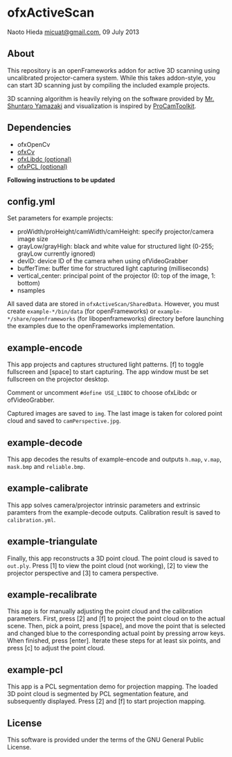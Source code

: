 ofxActiveScan
========

Naoto Hieda <micuat@gmail.com>, 09 July 2013


About
--------

This repository is an openFrameworks addon for active 3D scanning using
uncalibrated projector-camera system. While this takes addon-style,
you can start 3D scanning just by compiling the included example projects.

3D scanning algorithm is heavily relying on the software provided by
[Mr. Shuntaro Yamazaki][1] and visualization is inspired by [ProCamToolkit][2].


Dependencies
--------

* ofxOpenCv
* [ofxCv](https://github.com/kylemcdonald/ofxCv)
* [ofxLibdc (optional)](https://github.com/kylemcdonald/ofxLibdc)
* [ofxPCL (optional)](https://github.com/satoruhiga/ofxPCL)

**Following instructions to be updated**


config.yml
--------

Set parameters for example projects:

* proWidth/proHeight/camWidth/camHeight: specify projector/camera image size
* grayLow/grayHigh: black and white value for structured light (0-255; grayLow currently ignored)
* devID: device ID of the camera when using ofVideoGrabber
* bufferTime: buffer time for structured light capturing (milliseconds)
* vertical_center: principal point of the projector (0: top of the image, 1: bottom)
* nsamples

All saved data are stored in `ofxActiveScan/SharedData`.
However, you must create `example-*/bin/data` (for openFrameworks) or 
`example-*/share/openframeworks` (for libopenframeworks) directory 
before launching the examples due to the openFrameworks implementation.


example-encode
--------

This app projects and captures structured light patterns.
[f] to toggle fullscreen and [space] to start capturing.
The app window must be set fullscreen on the projector desktop.

Comment or uncomment `#define USE_LIBDC` to choose ofxLibdc or ofVideoGrabber.

Captured images are saved to `img`. The last image is taken for
colored point cloud and saved to `camPerspective.jpg`.


example-decode
--------

This app decodes the results of example-encode and outputs
`h.map`, `v.map`, `mask.bmp` and `reliable.bmp`.


example-calibrate
--------

This app solves camera/projector intrinsic parameters and extrinsic paramters from
the example-decode outputs. Calibration result is saved to `calibration.yml`.


example-triangulate
--------

Finally, this app reconstructs a 3D point cloud. The point cloud is saved to `out.ply`.
Press \[1] to view the point cloud (not working), \[2] to view the projector perspective
and \[3] to camera perspective.


example-recalibrate
--------

This app is for manually adjusting the point cloud and the calibration parameters.
First, press \[2] and [f] to project the point cloud on to the actual scene.
Then, pick a point, press [space], and move the point that is selected and changed blue
to the corresponding actual point by pressing arrow keys. When finished, press [enter].
Iterate these steps for at least six points, and press [c] to adjust the point cloud.


example-pcl
--------

This app is a PCL segmentation demo for projection mapping. The loaded 3D point cloud
is segmented by PCL segmentation feature, and subsequently displayed.
Press \[2] and [f] to start projection mapping.


License
--------

This software is provided under the terms of the GNU General Public License.


[1]: http://staff.aist.go.jp/shun-yamazaki/research/calibration/ "Self-Calibration of Projector Camera Systems"
[2]: https://github.com/YCAMInterlab/ProCamToolkit/ "ProCamToolkit"

